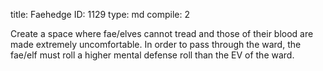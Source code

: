 title:          Faehedge
ID:             1129
type:           md
compile:        2



Create a space where fae/elves cannot tread and those of their blood are made extremely uncomfortable. In order to pass through the ward, the fae/elf must roll a higher mental defense roll than the EV of the ward.
